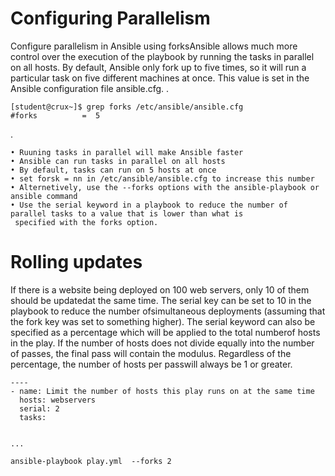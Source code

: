 # Configuring Parallelism
  Configure parallelism in Ansible using forksAnsible allows much more control over the execution of the playbook by 
  running the tasks in parallel on all hosts. By default, Ansible only fork up to five times, so it will run a particular
  task on five different machines at once. This value is set in the Ansible configuration file ansible.cfg.
  .

    [student@crux~]$ grep forks /etc/ansible/ansible.cfg
    #forks          =  5
.

    • Ruuning tasks in parallel will make Ansible faster
    • Ansible can run tasks in parallel on all hosts
    • By default, tasks can run on 5 hosts at once
    • set forsk = nn in /etc/ansible/ansible.cfg to increase this number
    • Alternetively, use the --forks options with the ansible-playbook or ansible command
    • Use the serial keyword in a playbook to reduce the number of parallel tasks to a value that is lower than what is 
     specified with the forks option. 

# Rolling updates
If there is a website being deployed on 100 web servers, only 10 of them should be updatedat the same time.
The serial key can be set to 10 in the playbook to reduce the number ofsimultaneous deployments (assuming that
the fork key was set to something higher). The serial keyword can also be specified as a percentage which will be
applied to the total numberof hosts in the play. If the number of hosts does not divide equally into the number 
of passes, the final pass will contain the modulus. Regardless of the percentage, the number of hosts per passwill
always be 1 or greater.

    ----
    - name: Limit the number of hosts this play runs on at the same time
      hosts: webservers
      serial: 2
      tasks:
      
      
    ...   
            
    ansible-playbook play.yml  --forks 2
    
